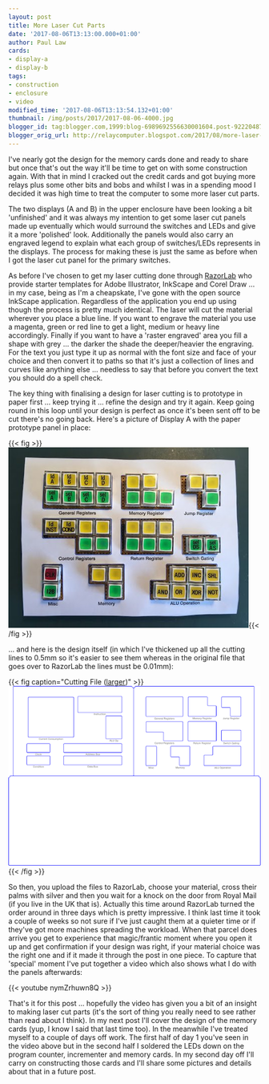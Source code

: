```yaml
---
layout: post
title: More Laser Cut Parts
date: '2017-08-06T13:13:00.000+01:00'
author: Paul Law
cards:
- display-a
- display-b
tags:
- construction
- enclosure
- video
modified_time: '2017-08-06T13:13:54.132+01:00'
thumbnail: /img/posts/2017/2017-08-06-4000.jpg
blogger_id: tag:blogger.com,1999:blog-6989692556630001604.post-9222048764227695973
blogger_orig_url: http://relaycomputer.blogspot.com/2017/08/more-laser-cut-parts.html
---
```


I've nearly got the design for the memory cards done and ready to share but 
once that's out the way it'll be time to get on with some construction again. 
With that in mind I cracked out the credit cards and got buying more relays 
plus some other bits and bobs and whilst I was in a spending mood I decided it 
was high time to treat the computer to some more laser cut parts.

The two displays (A and B) in the upper enclosure have been looking a bit 
'unfinished' and it was always my intention to get some laser cut panels made 
up eventually which would surround the switches and LEDs and give it a more 
'polished' look. Additionally the panels would also carry an engraved legend 
to explain what each group of switches/LEDs represents in the displays. The 
process for making these is just the same as before when I got the laser cut 
panel for the primary switches.

As before I've chosen to get my 
laser cutting done through [RazorLab](http://www.razorlab.co.uk/) who provide starter templates for Adobe 
Illustrator, InkScape and Corel Draw ... in my case, being as I'm a 
cheapskate, I've gone with the open source InkScape application. Regardless of 
the application you end up using though the process is pretty much identical. 
The laser will cut the material wherever you place a blue line. If you want to 
engrave the material you use a magenta, green or red line to get a light, 
medium or heavy line accordingly. Finally if you want to have a 'raster 
engraved' area you fill a shape with grey ... the darker the shade the 
deeper/heavier the engraving. For the text you just type it up as normal with 
the font size and face of your choice and then convert it to paths so that 
it's just a collection of lines and curves like anything else ... needless to 
say that before you convert the text you should do a spell check.

The key thing with finalising a design for laser cutting is to prototype in 
paper first ... keep trying it ... refine the design and try it again. Keep 
going round in this loop until your design is perfect as once it's been sent 
off to be cut there's no going back. Here's a picture of Display A with the 
paper prototype panel in place:

{{< fig >}}
![Display A Panel Paper Prototype](/img/posts/2017/2017-08-06-0000.jpg){{< /fig >}}

... and here is the design itself (in which 
I've thickened up all the cutting lines to 0.5mm so it's easier to see them 
whereas in the original file that goes over to RazorLab the lines must be 
0.01mm):

{{< fig caption="Cutting File ([larger](/img/posts/2017/2017-08-06-1001.png))" >}}
![Cutting File](/img/posts/2017/2017-08-06-0001.png){{< /fig >}}

So then, you upload the files to RazorLab, choose your 
material, cross their palms with silver and then you wait for a knock on the 
door from Royal Mail (if you live in the UK that is). Actually this time 
around RazorLab turned the order around in three days which is pretty 
impressive. I think last time it took a couple of weeks so not sure if I've 
just caught them at a quieter time or if they've got more machines spreading 
the workload. When that parcel does arrive you get to experience that 
magic/frantic moment where you open it up and get confirmation if your design 
was right, if your material choice was the right one and if it made it through 
the post in one piece. To capture that 'special' moment I've put together a 
video which also shows what I do with the panels afterwards:

{{< youtube nymZrhuwn8Q >}}

That's it for this post ... hopefully the video has 
given you a bit of an insight to making laser cut parts (it's the sort of 
thing you really need to see rather than read about I think). In my next post 
I'll cover the design of the memory cards (yup, I know I said that last time 
too). In the meanwhile I've treated myself to a couple of days off work. The 
first half of day 1 you've seen in the video above but in the second half I 
soldered the LEDs down on the program counter, incrementer and memory cards. 
In my second day off I'll carry on constructing those cards and I'll share 
some pictures and details about that in a future post. 
